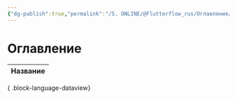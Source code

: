 ```yaml
---
{"dg-publish":true,"permalink":"/5. ONLINE/@Flutterflow_rus/Оглавление/","tags":["gardenEntry"],"created":"2024-10-22T15:14:51.339-03:00","updated":"2024-10-22T15:54:30.927-03:00"}
---
```


# Оглавление
| Название |
| -------- |

{ .block-language-dataview}

